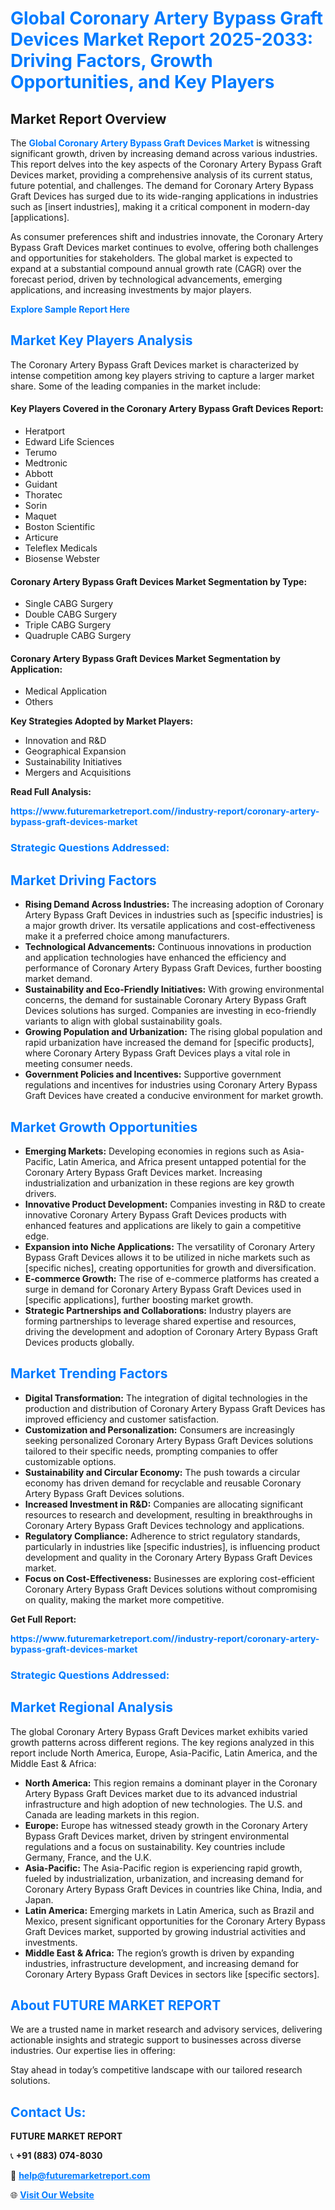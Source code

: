 <h1 style="color: #007BFF;">Global Coronary Artery Bypass Graft Devices Market Report 2025-2033: Driving Factors, Growth Opportunities, and Key Players</h1>

<section id="overview">
<h2>Market Report Overview</h2>
<p>The <a href="https://www.futuremarketreport.com//industry-report/coronary-artery-bypass-graft-devices-market" style="color: #007BFF; text-decoration: none;"><strong>Global Coronary Artery Bypass Graft Devices Market</strong></a> is witnessing significant growth, driven by increasing demand across various industries. This report delves into the key aspects of the Coronary Artery Bypass Graft Devices market, providing a comprehensive analysis of its current status, future potential, and challenges. The demand for Coronary Artery Bypass Graft Devices has surged due to its wide-ranging applications in industries such as [insert industries], making it a critical component in modern-day [applications].</p>
<p>As consumer preferences shift and industries innovate, the Coronary Artery Bypass Graft Devices market continues to evolve, offering both challenges and opportunities for stakeholders. The global market is expected to expand at a substantial compound annual growth rate (CAGR) over the forecast period, driven by technological advancements, emerging applications, and increasing investments by major players.</p>
</section>

<section id="overview">
<p><a href="https://www.futuremarketreport.com//request-sample/reportId=77179" style="color: #007BFF; text-decoration: none;"><strong>Explore Sample Report Here</strong></a></p>
</section>

<section id="key-players">
<h2 style="color: #007BFF;">Market Key Players Analysis</h2>
<p>The Coronary Artery Bypass Graft Devices market is characterized by intense competition among key players striving to capture a larger market share. Some of the leading companies in the market include:</p>
<h4>Key Players Covered in the Coronary Artery Bypass Graft Devices Report:</h4>
<ul><li>Heratport</li><li>Edward Life Sciences</li><li>Terumo</li><li>Medtronic</li><li>Abbott</li><li>Guidant</li><li>Thoratec</li><li>Sorin</li><li>Maquet</li><li>Boston Scientific</li><li>Articure</li><li>Teleflex Medicals</li><li>Biosense Webster</li></ul>
<h4>Coronary Artery Bypass Graft Devices Market Segmentation by Type:</h4>
<ul><li>Single CABG Surgery</li><li>Double CABG Surgery</li><li>Triple CABG Surgery</li><li>Quadruple CABG Surgery</li></ul>

<h4>Coronary Artery Bypass Graft Devices Market Segmentation by Application:</h4>
<ul><li>Medical Application</li><li>Others</li></ul>
<p><strong>Key Strategies Adopted by Market Players:</strong></p>
<ul>
<li>Innovation and R&D</li>
<li>Geographical Expansion</li>
<li>Sustainability Initiatives</li>
<li>Mergers and Acquisitions</li>
</ul>
</section>

<section>
<p><strong>Read Full Analysis: </strong></p><a href="https://www.futuremarketreport.com//industry-report/coronary-artery-bypass-graft-devices-market" style="color: #007BFF; text-decoration: none;"><strong>https://www.futuremarketreport.com//industry-report/coronary-artery-bypass-graft-devices-market</strong></a>
<h3 style="color: #007BFF;">Strategic Questions Addressed:</h3>
</section>

<section id="driving-factors">
<h2 style="color: #007BFF;">Market Driving Factors</h2>
<ul>
<li><strong>Rising Demand Across Industries:</strong> The increasing adoption of Coronary Artery Bypass Graft Devices in industries such as [specific industries] is a major growth driver. Its versatile applications and cost-effectiveness make it a preferred choice among manufacturers.</li>
<li><strong>Technological Advancements:</strong> Continuous innovations in production and application technologies have enhanced the efficiency and performance of Coronary Artery Bypass Graft Devices, further boosting market demand.</li>
<li><strong>Sustainability and Eco-Friendly Initiatives:</strong> With growing environmental concerns, the demand for sustainable Coronary Artery Bypass Graft Devices solutions has surged. Companies are investing in eco-friendly variants to align with global sustainability goals.</li>
<li><strong>Growing Population and Urbanization:</strong> The rising global population and rapid urbanization have increased the demand for [specific products], where Coronary Artery Bypass Graft Devices plays a vital role in meeting consumer needs.</li>
<li><strong>Government Policies and Incentives:</strong> Supportive government regulations and incentives for industries using Coronary Artery Bypass Graft Devices have created a conducive environment for market growth.</li>
</ul>
</section>

<section id="growth-opportunities">
<h2 style="color: #007BFF;">Market Growth Opportunities</h2>
<ul>
<li><strong>Emerging Markets:</strong> Developing economies in regions such as Asia-Pacific, Latin America, and Africa present untapped potential for the Coronary Artery Bypass Graft Devices market. Increasing industrialization and urbanization in these regions are key growth drivers.</li>
<li><strong>Innovative Product Development:</strong> Companies investing in R&D to create innovative Coronary Artery Bypass Graft Devices products with enhanced features and applications are likely to gain a competitive edge.</li>
<li><strong>Expansion into Niche Applications:</strong> The versatility of Coronary Artery Bypass Graft Devices allows it to be utilized in niche markets such as [specific niches], creating opportunities for growth and diversification.</li>
<li><strong>E-commerce Growth:</strong> The rise of e-commerce platforms has created a surge in demand for Coronary Artery Bypass Graft Devices used in [specific applications], further boosting market growth.</li>
<li><strong>Strategic Partnerships and Collaborations:</strong> Industry players are forming partnerships to leverage shared expertise and resources, driving the development and adoption of Coronary Artery Bypass Graft Devices products globally.</li>
</ul>
</section>

<section id="trending-factors">
<h2 style="color: #007BFF;">Market Trending Factors</h2>
<ul>
<li><strong>Digital Transformation:</strong> The integration of digital technologies in the production and distribution of Coronary Artery Bypass Graft Devices has improved efficiency and customer satisfaction.</li>
<li><strong>Customization and Personalization:</strong> Consumers are increasingly seeking personalized Coronary Artery Bypass Graft Devices solutions tailored to their specific needs, prompting companies to offer customizable options.</li>
<li><strong>Sustainability and Circular Economy:</strong> The push towards a circular economy has driven demand for recyclable and reusable Coronary Artery Bypass Graft Devices solutions.</li>
<li><strong>Increased Investment in R&D:</strong> Companies are allocating significant resources to research and development, resulting in breakthroughs in Coronary Artery Bypass Graft Devices technology and applications.</li>
<li><strong>Regulatory Compliance:</strong> Adherence to strict regulatory standards, particularly in industries like [specific industries], is influencing product development and quality in the Coronary Artery Bypass Graft Devices market.</li>
<li><strong>Focus on Cost-Effectiveness:</strong> Businesses are exploring cost-efficient Coronary Artery Bypass Graft Devices solutions without compromising on quality, making the market more competitive.</li>
</ul>
</section>

<section>
<p><strong>Get Full Report: </strong></p><a href="https://www.futuremarketreport.com//industry-report/coronary-artery-bypass-graft-devices-market" style="color: #007BFF; text-decoration: none;"><strong>https://www.futuremarketreport.com//industry-report/coronary-artery-bypass-graft-devices-market</strong></a>
<h3 style="color: #007BFF;">Strategic Questions Addressed:</h3>
</section>


<section id="regional-analysis">
<h2 style="color: #007BFF;">Market Regional Analysis</h2>
<p>The global Coronary Artery Bypass Graft Devices market exhibits varied growth patterns across different regions. The key regions analyzed in this report include North America, Europe, Asia-Pacific, Latin America, and the Middle East & Africa:</p>
<ul>
<li><strong>North America:</strong> This region remains a dominant player in the Coronary Artery Bypass Graft Devices market due to its advanced industrial infrastructure and high adoption of new technologies. The U.S. and Canada are leading markets in this region.</li>
<li><strong>Europe:</strong> Europe has witnessed steady growth in the Coronary Artery Bypass Graft Devices market, driven by stringent environmental regulations and a focus on sustainability. Key countries include Germany, France, and the U.K.</li>
<li><strong>Asia-Pacific:</strong> The Asia-Pacific region is experiencing rapid growth, fueled by industrialization, urbanization, and increasing demand for Coronary Artery Bypass Graft Devices in countries like China, India, and Japan.</li>
<li><strong>Latin America:</strong> Emerging markets in Latin America, such as Brazil and Mexico, present significant opportunities for the Coronary Artery Bypass Graft Devices market, supported by growing industrial activities and investments.</li>
<li><strong>Middle East & Africa:</strong> The region’s growth is driven by expanding industries, infrastructure development, and increasing demand for Coronary Artery Bypass Graft Devices in sectors like [specific sectors].</li>
</ul>
</section>

<footer>
<h2 style="color: #007BFF;">About FUTURE MARKET REPORT</h2>
<p>We are a trusted name in market research and advisory services, delivering actionable insights and strategic support to businesses across diverse industries. Our expertise lies in offering:</p>

<p>Stay ahead in today’s competitive landscape with our tailored research solutions.</p>

<h2 style="color: #007BFF;">Contact Us:</h2>
<p><strong>FUTURE MARKET REPORT</strong></p>
<p>📞 <strong>+91 (883) 074-8030</strong></p>
<p>📧 <strong><a href="mailto:help@futuremarketreport.com" style="color: #007BFF;">help@futuremarketreport.com</a></strong></p>
<p>🌐 <strong><a href="https://www.futuremarketreport.com/" style="color: #007BFF;">Visit Our Website</a></strong></p>
</footer>